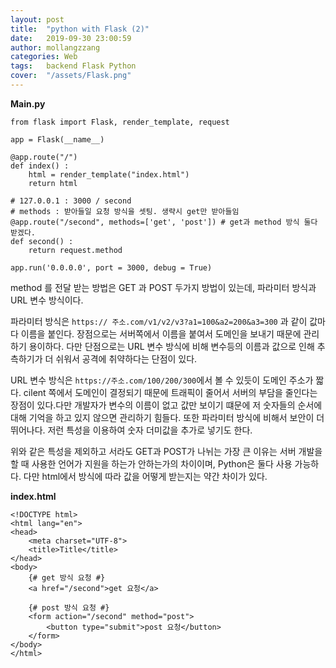```yaml
---
layout: post
title:  "python with Flask (2)"
date:   2019-09-30 23:00:59
author: mollangzzang
categories: Web
tags:	backend Flask Python
cover:  "/assets/Flask.png"
---
```


**Main.py**
```
from flask import Flask, render_template, request

app = Flask(__name__)

@app.route("/")
def index() :
    html = render_template("index.html")
    return html

# 127.0.0.1 : 3000 / second
# methods : 받아들일 요청 방식을 셋팅. 생략시 get만 받아들임
@app.route("/second", methods=['get', 'post']) # get과 method 방식 둘다 받겠다.
def second() :
    return request.method

app.run('0.0.0.0', port = 3000, debug = True)
```

method 를 전달 받는 방법은 GET 과 POST 두가지 방법이 있는데, 파라미터 방식과 URL 변수 방식이다.

파라미터 방식은 `https:// 주소.com/v1/v2/v3?a1=100&a2=200&a3=300` 과 같이 값마다 이름을 붙인다. 장점으로는 서버쪽에서 이름을 붙여서 도메인을 보내기 때문에 관리하기 용이하다. 다만 단점으로는 URL 변수 방식에 비해 변수등의 이름과 값으로 인해 추측하기가 더 쉬워서 공격에 취약하다는 단점이 있다.

URL 변수 방식은 `https://주소.com/100/200/300`에서 볼 수 있듯이 도메인 주소가 짧다. cilent 쪽에서 도메인이 결정되기 때문에 트래픽이 줄어서 서버의 부담을 줄인다는 장점이 있다.다만 개발자가 변수의 이름이 없고 값만 보이기 떄문에 저 숫자들의 순서에 대해 기억을 하고 있지 않으면 관리하기 힘들다. 또한 파라미터 방식에 비해서 보안이 더 뛰어나다. 저런 특성을 이용하여 숫자 더미값을 추가로 넣기도 한다.

위와 같은 특성을 제외하고 서라도 GET과 POST가 나뉘는 가장 큰 이유는 서버 개발을 할 때 사용한 언어가 지원을 하는가 안하는가의 차이이며, Python은 둘다 사용 가능하다. 다만 html에서 방식에 따라 값을 어떻게 받는지는 약간 차이가 있다.

**index.html**

```
<!DOCTYPE html>
<html lang="en">
<head>
    <meta charset="UTF-8">
    <title>Title</title>
</head>
<body>
    {# get 방식 요청 #}
    <a href="/second">get 요청</a>

    {# post 방식 요청 #}
    <form action="/second" method="post">
        <button type="submit">post 요청</button>
    </form>
</body>
</html>
```





